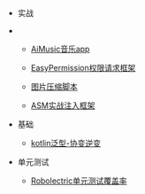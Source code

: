 * 实战
* 
    * [AiMusic音乐app](/android/aimusic.md)

    * [EasyPermission权限请求框架](/android/easypermission.md)

    * [图片压缩脚本](/android/tinypng_plugin.md)
    
    * [ASM实战注入框架](/android/injectservice.md)

* 基础

    * [kotlin泛型-协变逆变](/android/generisc.md)

* 单元测试

    * [Robolectric单元测试覆盖率](/android/robolectric.md)
    

<!-- * 开源框架

    * [Retrofit](/android/opensource/retrofit.md)

    * [LiveData](/android/opensource/livedata.md)
 -->
